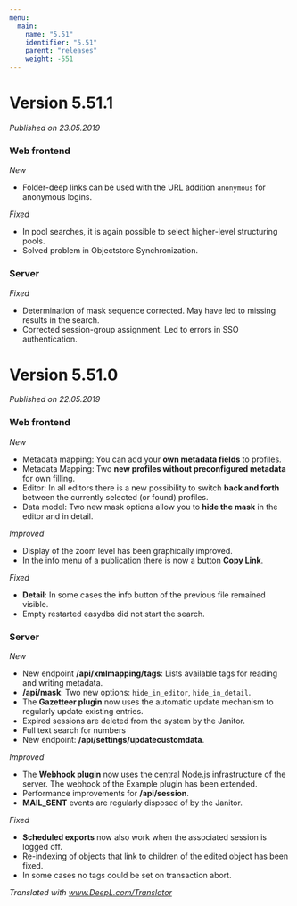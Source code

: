 ```yaml
---
menu:
  main:
    name: "5.51"
    identifier: "5.51"
    parent: "releases"
    weight: -551
---
```


# Version 5.51.1

*Published on 23.05.2019*

### Web frontend

*New*

- Folder-deep links can be used with the URL addition `anonymous` for anonymous logins.

*Fixed*

- In pool searches, it is again possible to select higher-level structuring pools. 
- Solved problem in Objectstore Synchronization.

### Server

*Fixed*

- Determination of mask sequence corrected. May have led to missing results in the search.
- Corrected session-group assignment. Led to errors in SSO authentication.

# Version 5.51.0

*Published on 22.05.2019*

### Web frontend

*New*

- Metadata mapping: You can add your **own metadata fields** to profiles.
- Metadata Mapping: Two **new profiles without preconfigured metadata** for own filling.
- Editor: In all editors there is a new possibility to switch **back and forth** between the currently selected (or found) profiles.
- Data model: Two new mask options allow you to **hide the mask** in the editor and in detail.

*Improved*

- Display of the zoom level has been graphically improved.
- In the info menu of a publication there is now a button **Copy Link**.

*Fixed*

- **Detail**: In some cases the info button of the previous file remained visible.
- Empty restarted easydbs did not start the search.

### Server

*New*

- New endpoint **/api/xmlmapping/tags**: Lists available tags for reading and writing metadata.
- **/api/mask**: Two new options: `hide_in_editor`, `hide_in_detail`. 
- The **Gazetteer plugin** now uses the automatic update mechanism to regularly update existing entries.
- Expired sessions are deleted from the system by the Janitor.
- Full text search for numbers
- New endpoint: **/api/settings/updatecustomdata**.

*Improved*

- The **Webhook plugin** now uses the central Node.js infrastructure of the server. The webhook of the Example plugin has been extended.
- Performance improvements for **/api/session**.
- **MAIL_SENT** events are regularly disposed of by the Janitor.

*Fixed*

- **Scheduled exports** now also work when the associated session is logged off.
- Re-indexing of objects that link to children of the edited object has been fixed.
- In some cases no tags could be set on transaction abort.

*Translated with www.DeepL.com/Translator*
